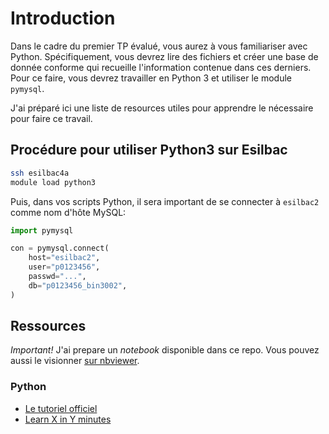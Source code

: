 # Introduction
Dans le cadre du premier TP évalué, vous aurez à vous familiariser avec Python. 
Spécifiquement, vous devrez lire des fichiers et créer une base de donnée
conforme qui recueille l'information contenue dans ces derniers. Pour ce faire,
vous devrez travailler en Python 3 et utiliser le module ``pymysql``.

J'ai préparé ici une liste de resources utiles pour apprendre le nécessaire
pour faire ce travail.

## Procédure pour utiliser Python3 sur Esilbac

```sh
ssh esilbac4a
module load python3
```

Puis, dans vos scripts Python, il sera important de se connecter à ``esilbac2``
comme nom d'hôte MySQL:

```python
import pymysql

con = pymysql.connect(
    host="esilbac2",
    user="p0123456",
    passwd="...",
    db="p0123456_bin3002",
)
```

## Ressources

*Important!* J'ai prepare un _notebook_ disponible dans ce repo. Vous pouvez 
aussi le visionner [sur nbviewer](http://nbviewer.ipython.org/github/legaultmarc/demo_bin3002/blob/master/tp2/Tutorial.ipynb).

### Python

- [Le tutoriel officiel](https://docs.python.org/3/tutorial/index.html)
- [Learn X in Y minutes](http://learnxinyminutes.com/docs/python3/)

